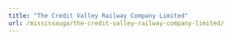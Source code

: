 ```yaml
---
title: "The Credit Valley Railway Company Limited"
url: /mississauga/the-credit-valley-railway-company-limited/
---
```

